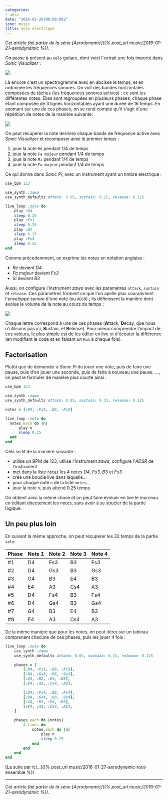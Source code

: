 ```yaml
---
categories:
- aero
date: "2016-01-26T00:00:00Z"
icon: music
title: solo électrique
---
```


*Cet article fait partie de la série [Aerodynamic]({% post_url music/2016-01-21-aerodynamic %}).*

On passe à présent au `solo` guitare, dont voici l'extrait une fois
importé dans *Sonic Visualizer* :

<img src="/public/img/aerodynamic/solo.png" data-action="zoom" />

Là encore c'est un spectrogramme avec en abcisse le temps, et en
ordonnée les fréquences sonores.  On voit des bandes horizontales
composées de tâches (les fréquences sonores actives) : ce sont les
différentes notes. Elles sont regroupées en plusieurs phases, chaque
phase étant composée de 3 lignes horizontables ayant une durée de 16
temps. En zoomant sur une de ces phases, on se rend compte qu'il
s'agit d'une répétition de notes de la manière suivante:

<img src="/public/img/aerodynamic/solo-notes.png" data-action="zoom" />

On peut récupérer la note derrière chaque bande de fréquence active avec
*Sonic Visualizer* et recomposer ainsi le premier temps :

1. joue la note `Ré` pendant 1/4 de temps
2. joue la note `Fa majeur` pendant 1/4 de temps
3. joue la note `Mi` pendant 1/4 de temps
4. joue la note `Fa majeur` pendant 1/4 de temps

Ce qui donne dans *Sonic Pi*, avec un instrument ayant un timbre
electrique :

```ruby
use_bpm 123

use_synth :zawa
use_synth_defaults attack: 0.05, sustain: 0.15, release: 0.125

live_loop :solo do
    play :D4
    sleep 0.25
    play :Fs3
    sleep 0.25
    play :B3
    sleep 0.25
    play :Fs3
    sleep 0.25
end
```

Comme précedemment, on exprime les notes en notation anglaise :

* *Ré* devient *D4*
* *Fa majeur* devient *Fs3*
* *Si* devient *B3*

Aussi, on configure l'instrument *zawa* avec les paramètres `attack`,
`sustain` et `release`. Ces paramètres forment ce que l'on apelle plus
couramment l'*enveloppe sonore* d'une note (ou `ADSR`) ; ils
définissent la manière dont évolue le volume de la note au cours du
temps :

<img src="/public/img/aerodynamic/solo-adsr.png" data-action="zoom" />

Chaque lettre correspond à une de ces phases (**A**ttack, **D**ecay,
que nous n'utilisons pas ici, **S**ustain, et **R**elease). Pour
mieux comprendre l'impact de ces valeurs, le plus simple est de les
éditer en live et d'écouter la différence (en modifiant le code et en
faisant un `Run` à chaque fois).

## Factorisation

Plutôt que de demander à *Sonic Pi* de jouer une note, puis de faire
une pause, puis d'en jouer une seconde, puis de faire à nouveau une
pause, …, on peut le formuler de manière plus courte ainsi :

```ruby
use_bpm 123

use_synth :zawa
use_synth_defaults attack: 0.05, sustain: 0.15, release: 0.125

notes = [:D4, :Fs3, :B3, :Fs3]

live_loop :solo do
  notes.each do |n|
      play n
      sleep 0.25
  end
end
```

Cela se lit de la manière suivante :

* utilise un BPM de 123, utilise l'instrument *zawa*, configure l'*ADSR* de l'instrument
* met dans la liste `notes` les 4 notes *D4*, *Fs3*, *B3* et *Fs3*
* crée une boucle live dans laquelle…
* pour chaque note `n` de la liste `notes`…
* joue la note `n`, puis attend 0.25 temps

On obtient ainsi la même chose et on peut faire évoluer en live le
morceau en éditant directement les notes, sans avoir à se soucier de
la partie logique.

## Un peu plus loin

En suivant la même approche, on peut récupérer les 32 temps de la
partie `solo`:

| Phase | Note 1 | Note 2 | Note 3 | Note 4 |
|-------|--------|--------|--------|--------|
| #1    |  D4    |  Fs3   |  B3    |  Fs3   |
| #2    |  D4    |  Gs3   |  B3    |  Gs3   |
| #3    |  G4    |  B3    |  E4    |  B3    |
| #4    |  E4    |  A3    |  Cs4   |  A3    |
| #5    |  D4    |  Fs4   |  B3    |  Fs4   |
| #6    |  D4    |  Gs4   |  B3    |  Gs4   |
| #7    |  G4    |  B3    |  E4    |  B3    |
| #8    |  E4    |  A3    |  Cs4   |  A3    |

De la même manière que pour les notes, on peut itérer sur un tableau
comprenant chacune de ces phases, puis les jouer 4 fois :

```ruby
live_loop :solo do
    use_synth :zawa
    use_synth_defaults attack: 0.05, sustain: 0.15, release: 0.125

    phases = [
        [:D4, :Fs3, :B3, :Fs3],
        [:D4, :Gs3, :B3, :Gs3],
        [:G4, :B3, :E4, :B3],
        [:E4, :A3, :Cs4, :A3],

        [:D4, :Fs4, :B3, :Fs4],
        [:D4, :Gs4, :B3, :Gs4],
        [:G4, :B3, :E4, :B3],
        [:E4, :A3, :Cs4, :A3],
    ]

    phases.each do |notes|
        4.times do
            notes.each do |n|
                play n
                sleep 0.25
            end
        end
    end
end
```

[La suite par ici...]({% post_url music/2016-01-27-aerodynamic-tout-ensemble %})

<hr />

*Cet article fait partie de la série [Aerodynamic]({% post_url music/2016-01-21-aerodynamic %}).*
